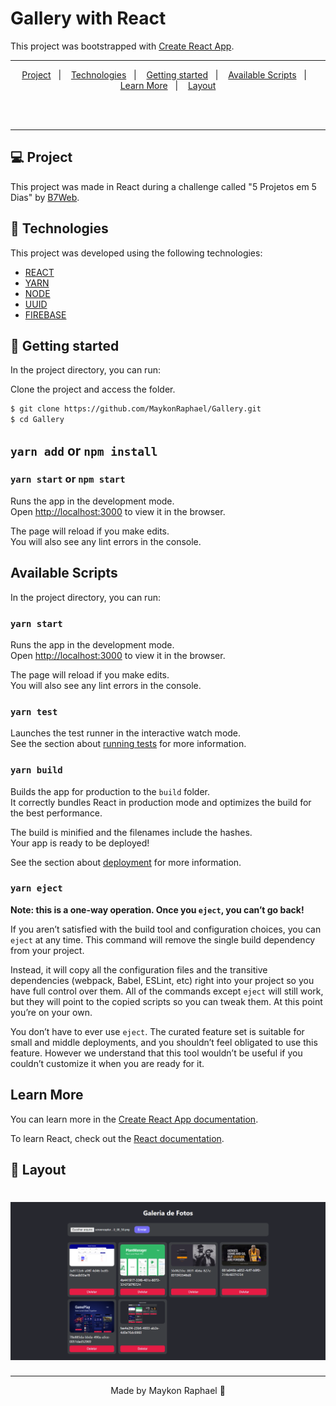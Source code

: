 # Gallery with React

This project was bootstrapped with [Create React App](https://github.com/facebook/create-react-app).

---

<p align="center">
  <a href="#Project">Project</a>&nbsp;&nbsp;&nbsp;|&nbsp;&nbsp;&nbsp;
  <a href="#-Technologies">Technologies</a>&nbsp;&nbsp;&nbsp;|&nbsp;&nbsp;&nbsp;
  <a href="#-Getting started">Getting started</a>&nbsp;&nbsp;&nbsp;|&nbsp;&nbsp;&nbsp;
  <a href="#-Available Scripts">Available Scripts</a>&nbsp;&nbsp;&nbsp;|&nbsp;&nbsp;&nbsp;
  <a href="#-Learn More">Learn More</a>&nbsp;&nbsp;&nbsp;|&nbsp;&nbsp;&nbsp;
  <a href="#-Layout">Layout</a>
</p>

<br>

<br>

---

## 💻 Project

This project was made in React during a challenge called "5 Projetos em 5 Dias" by [B7Web](https://b7web.com.br).

## 🧪 Technologies

This project was developed using the following technologies:
 
- [REACT](https://reactjs.org/)
- [YARN](https://yarnpkg.com/)
- [NODE](https://nodejs.org/en/)
- [UUID](https://www.npmjs.com/package/uuid)
- [FIREBASE](https://www.npmjs.com/package/firebase)

## 🚀 Getting started

In the project directory, you can run:

Clone the project and access the folder.

```bash
$ git clone https://github.com/MaykonRaphael/Gallery.git
$ cd Gallery
```

## `yarn add` or `npm install`

### `yarn start` or `npm start`

Runs the app in the development mode.\
Open [http://localhost:3000](http://localhost:3000) to view it in the browser.

The page will reload if you make edits.\
You will also see any lint errors in the console.

## Available Scripts

In the project directory, you can run:

### `yarn start`

Runs the app in the development mode.\
Open [http://localhost:3000](http://localhost:3000) to view it in the browser.

The page will reload if you make edits.\
You will also see any lint errors in the console.

### `yarn test`

Launches the test runner in the interactive watch mode.\
See the section about [running tests](https://facebook.github.io/create-react-app/docs/running-tests) for more information.

### `yarn build`

Builds the app for production to the `build` folder.\
It correctly bundles React in production mode and optimizes the build for the best performance.

The build is minified and the filenames include the hashes.\
Your app is ready to be deployed!

See the section about [deployment](https://facebook.github.io/create-react-app/docs/deployment) for more information.

### `yarn eject`

**Note: this is a one-way operation. Once you `eject`, you can’t go back!**

If you aren’t satisfied with the build tool and configuration choices, you can `eject` at any time. This command will remove the single build dependency from your project.

Instead, it will copy all the configuration files and the transitive dependencies (webpack, Babel, ESLint, etc) right into your project so you have full control over them. All of the commands except `eject` will still work, but they will point to the copied scripts so you can tweak them. At this point you’re on your own.

You don’t have to ever use `eject`. The curated feature set is suitable for small and middle deployments, and you shouldn’t feel obligated to use this feature. However we understand that this tool wouldn’t be useful if you couldn’t customize it when you are ready for it.

## Learn More

You can learn more in the [Create React App documentation](https://facebook.github.io/create-react-app/docs/getting-started).

To learn React, check out the [React documentation](https://reactjs.org/).


## 🔖 Layout

<h1 align="center">
    <img alt="Gallery" title="Gallery" src=".github/page.png" />
</h1>

---
<p align="center">
  Made by Maykon Raphael 👋
</p>